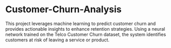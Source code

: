 # Customer-Churn-Analysis
This project leverages machine learning to predict customer churn and provides actionable insights to enhance retention strategies. Using a neural network trained on the Telco Customer Churn dataset, the system identifies customers at risk of leaving a service or product.
